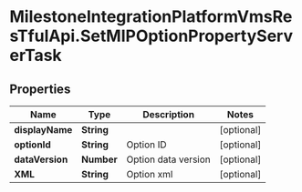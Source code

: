 # MilestoneIntegrationPlatformVmsResTfulApi.SetMIPOptionPropertyServerTask

## Properties
Name | Type | Description | Notes
------------ | ------------- | ------------- | -------------
**displayName** | **String** |  | [optional] 
**optionId** | **String** | Option ID | [optional] 
**dataVersion** | **Number** | Option data version | [optional] 
**XML** | **String** | Option xml | [optional] 
